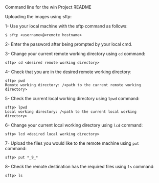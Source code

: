 Command line for the win Project README

Uploading the images using sftp:

1- Use your local machine with the sftp command as follows:

    $ sftp <username>@<remote hostname>

2- Enter the password after being prompted by your local cmd.

3- Change your current remote working directory using `cd` command:

    sftp> cd <desired remote working directory>

4- Check that you are in the desired remote working directory:

    sftp> pwd
    Remote working directory: /<path to the current remote working directory>

5- Check the current local working directory using `lpwd` command:

    sftp> lpwd
    Local working directory: /<path to the current local working directory>

6- Change your current local working directory using `lcd` command:

    sftp> lcd <desired local working directory>

7- Upload the files you would like to the remote machine using `put` command:

    sftp> put *_9_*

8- Check the remote destination has the required files using `ls` command:

    sftp> ls
